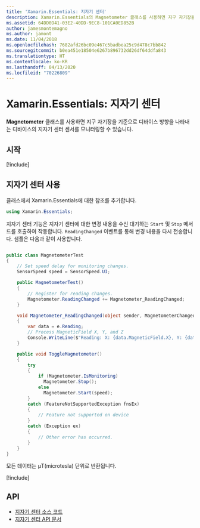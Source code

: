 ```yaml
---
title: 'Xamarin.Essentials: 지자기 센터'
description: Xamarin.Essentials의 Magnetometer 클래스를 사용하면 지구 자기장을 기준으로 디바이스 방향을 나타내는 디바이스의 지자기 센터 센서를 모니터링할 수 있습니다.
ms.assetid: 64DD0D41-03E2-40DD-9EC8-101CA0ED852B
author: jamesmontemagno
ms.author: jamont
ms.date: 11/04/2018
ms.openlocfilehash: 7682afd26bc09e467c5badbea25c9d478c7bb842
ms.sourcegitcommit: b0ea451e18504e6267b896732dd26df64ddfa843
ms.translationtype: HT
ms.contentlocale: ko-KR
ms.lasthandoff: 04/13/2020
ms.locfileid: "70226809"
---
```

# <a name="xamarinessentials-magnetometer"></a>Xamarin.Essentials: 지자기 센터

**Magnetometer** 클래스를 사용하면 지구 자기장을 기준으로 디바이스 방향을 나타내는 디바이스의 지자기 센터 센서를 모니터링할 수 있습니다.

## <a name="get-started"></a>시작

[!include[](~/essentials/includes/get-started.md)]

## <a name="using-magnetometer"></a>지자기 센터 사용

클래스에서 Xamarin.Essentials에 대한 참조를 추가합니다.

```csharp
using Xamarin.Essentials;
```

지자기 센터 기능은 지자기 센터에 대한 변경 내용을 수신 대기하는 `Start` 및 `Stop` 메서드를 호출하여 작동합니다. `ReadingChanged` 이벤트를 통해 변경 내용을 다시 전송합니다. 샘플은 다음과 같이 사용합니다.

```csharp

public class MagnetometerTest
{
    // Set speed delay for monitoring changes.
    SensorSpeed speed = SensorSpeed.UI;

    public MagnetometerTest()
    {
        // Register for reading changes.
        Magnetometer.ReadingChanged += Magnetometer_ReadingChanged;
    }

    void Magnetometer_ReadingChanged(object sender, MagnetometerChangedEventArgs e)
    {
        var data = e.Reading;
        // Process MagneticField X, Y, and Z
        Console.WriteLine($"Reading: X: {data.MagneticField.X}, Y: {data.MagneticField.Y}, Z: {data.MagneticField.Z}");
    }

    public void ToggleMagnetometer()
    {
        try
        {
            if (Magnetometer.IsMonitoring)
              Magnetometer.Stop();
            else
              Magnetometer.Start(speed);
        }
        catch (FeatureNotSupportedException fnsEx)
        {
            // Feature not supported on device
        }
        catch (Exception ex)
        {
            // Other error has occurred.
        }
    }
}
```

모든 데이터는 µT(microtesla) 단위로 반환됩니다.

[!include[](~/essentials/includes/sensor-speed.md)]

## <a name="api"></a>API

- [지자기 센터 소스 코드](https://github.com/xamarin/Essentials/tree/master/Xamarin.Essentials/Magnetometer)
- [지자기 센터 API 문서](xref:Xamarin.Essentials.Magnetometer)

